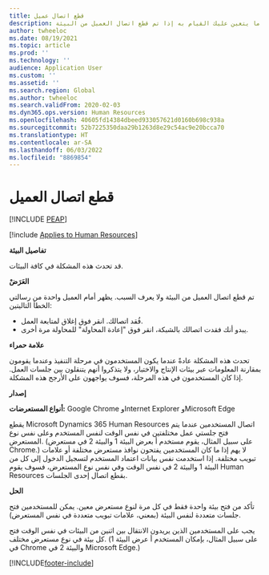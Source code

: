 ```yaml
---
title: قطع اتصال عميل
description: توضح هذه المقالة ما يتعين عليك القيام به إذا تم قطع اتصال العميل من البيئة.
author: twheeloc
ms.date: 08/19/2021
ms.topic: article
ms.prod: ''
ms.technology: ''
audience: Application User
ms.custom: ''
ms.assetid: ''
ms.search.region: Global
ms.author: twheeloc
ms.search.validFrom: 2020-02-03
ms.dyn365.ops.version: Human Resources
ms.openlocfilehash: 40605fd14384dbeed933057621d0160b698c938a
ms.sourcegitcommit: 52b7225350daa29b1263d8e29c54ac9e20bcca70
ms.translationtype: HT
ms.contentlocale: ar-SA
ms.lasthandoff: 06/03/2022
ms.locfileid: "8869854"
---
```

# <a name="client-disconnects"></a>قطع اتصال العميل


[!INCLUDE [PEAP](../includes/peap-2.md)]

[!include [Applies to Human Resources](../includes/applies-to-hr.md)]

**تفاصيل البيئة** 

قد تحدث هذه المشكلة في كافة البيئات.
 
**العَرَضْ** 

تم قطع اتصال العميل من البيئة ولا يعرف السبب. يظهر أمام العميل واحدة من رسالتي الخطأ التاليتين:

- فُقد اتصالك. انقر فوق إغلاق لمتابعة العمل.
- يبدو أنك فقدت اتصالك بالشبكة، انقر فوق "إعادة المحاولة" للمحاولة مرة أخرى.

**علامة حمراء**

تحدث هذه المشكلة عادةً عندما يكون المستخدمون في مرحلة التنفيذ وعندما يقومون بمقارنة المعلومات عبر بيئات الإنتاج والاختبار، ولا يتذكروا أنهم يتنقلون بين جلسات العمل. إذا كان المستخدمون في هذه المرحلة، فسوف يواجهون على الأرجح هذه المشكلة.

**إصدار** 

**أنواع المستعرضات:** Google Chrome وInternet Explorer وMicrosoft Edge

يقطع Microsoft Dynamics 365 Human Resources اتصال المستخدمين عندما يتم فتح جلستي عمل مختلفتين في نفس الوقت لنفس المستخدم وعلى نفس نوع المستعرض. (على سبيل المثال، يقوم مستخدم أ بعرض البيئة 1 والبيئة 2 في مستعرض Chrome.) لا يهم إذا ما كان المستخدمين يفتحون نوافذ مستعرض مختلفة أو علامات تبويب مختلفة. إذا استخدمت نفس بيانات اعتماد المستخدم لتسجيل الدخول إلى كل من البيئة 1 والبيئة 2 في نفس الوقت وفي نفس نوع المستعرض، فسوف يقوم Human Resources بقطع اتصال إحدى الجلسات.

**الحل**

تأكد من فتح بيئة واحدة فقط في كل مرة لنوع مستعرض معين. يمكن للمستخدمين فتح جلسات متعددة لنفس البيئة (بمعني، علامات تبويب متعددة في نفس المستعرض).

يجب على المستخدمين الذين يريدون الانتقال بين اثنين من البيئات في نفس الوقت فتح كل بيئة في نوع مستعرض مختلف. (على سبيل المثال، بإمكان المستخدم أ عرض البيئة 1 في Chrome والبيئة 2 في Microsoft Edge.)


[!INCLUDE[footer-include](../includes/footer-banner.md)]
